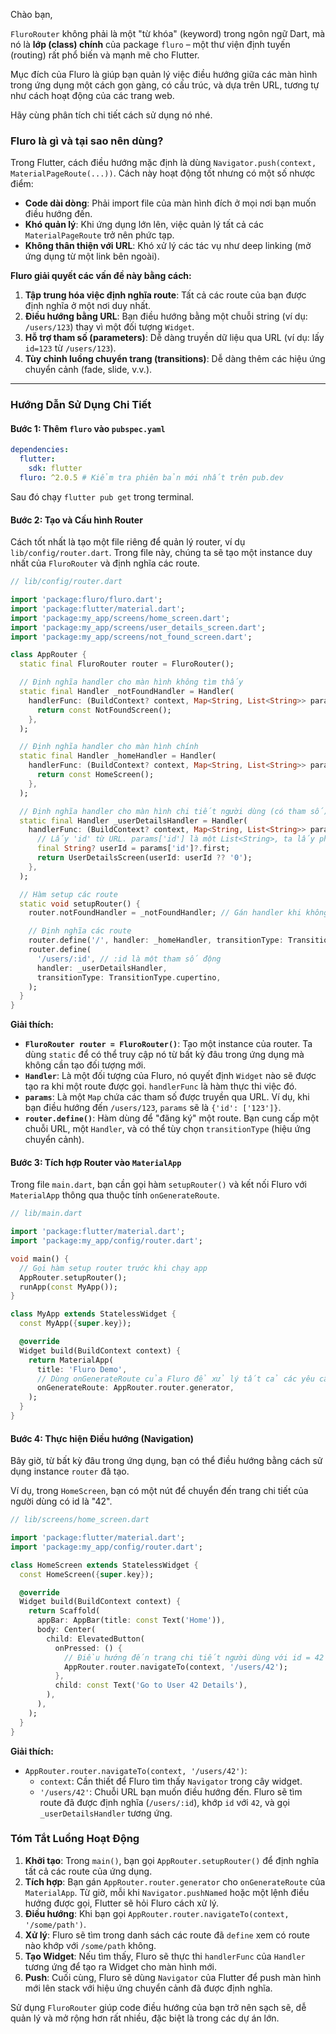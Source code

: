 Chào bạn,

`FluroRouter` không phải là một "từ khóa" (keyword) trong ngôn ngữ Dart, mà nó là **lớp (class) chính** của package `fluro` – một thư viện định tuyến (routing) rất phổ biến và mạnh mẽ cho Flutter.

Mục đích của Fluro là giúp bạn quản lý việc điều hướng giữa các màn hình trong ứng dụng một cách gọn gàng, có cấu trúc, và dựa trên URL, tương tự như cách hoạt động của các trang web.

Hãy cùng phân tích chi tiết cách sử dụng nó nhé.

### Fluro là gì và tại sao nên dùng?

Trong Flutter, cách điều hướng mặc định là dùng `Navigator.push(context, MaterialPageRoute(...))`. Cách này hoạt động tốt nhưng có một số nhược điểm:
*   **Code dài dòng**: Phải import file của màn hình đích ở mọi nơi bạn muốn điều hướng đến.
*   **Khó quản lý**: Khi ứng dụng lớn lên, việc quản lý tất cả các `MaterialPageRoute` trở nên phức tạp.
*   **Không thân thiện với URL**: Khó xử lý các tác vụ như deep linking (mở ứng dụng từ một link bên ngoài).

**Fluro giải quyết các vấn đề này bằng cách:**
1.  **Tập trung hóa việc định nghĩa route**: Tất cả các route của bạn được định nghĩa ở một nơi duy nhất.
2.  **Điều hướng bằng URL**: Bạn điều hướng bằng một chuỗi string (ví dụ: `/users/123`) thay vì một đối tượng `Widget`.
3.  **Hỗ trợ tham số (parameters)**: Dễ dàng truyền dữ liệu qua URL (ví dụ: lấy `id=123` từ `/users/123`).
4.  **Tùy chỉnh luồng chuyển trang (transitions)**: Dễ dàng thêm các hiệu ứng chuyển cảnh (fade, slide, v.v.).

---

### Hướng Dẫn Sử Dụng Chi Tiết

#### Bước 1: Thêm `fluro` vào `pubspec.yaml`

```yaml
dependencies:
  flutter:
    sdk: flutter
  fluro: ^2.0.5 # Kiểm tra phiên bản mới nhất trên pub.dev
```
Sau đó chạy `flutter pub get` trong terminal.

#### Bước 2: Tạo và Cấu hình Router

Cách tốt nhất là tạo một file riêng để quản lý router, ví dụ `lib/config/router.dart`. Trong file này, chúng ta sẽ tạo một instance duy nhất của `FluroRouter` và định nghĩa các route.

```dart
// lib/config/router.dart

import 'package:fluro/fluro.dart';
import 'package:flutter/material.dart';
import 'package:my_app/screens/home_screen.dart';
import 'package:my_app/screens/user_details_screen.dart';
import 'package:my_app/screens/not_found_screen.dart';

class AppRouter {
  static final FluroRouter router = FluroRouter();

  // Định nghĩa handler cho màn hình không tìm thấy
  static final Handler _notFoundHandler = Handler(
    handlerFunc: (BuildContext? context, Map<String, List<String>> params) {
      return const NotFoundScreen();
    },
  );

  // Định nghĩa handler cho màn hình chính
  static final Handler _homeHandler = Handler(
    handlerFunc: (BuildContext? context, Map<String, List<String>> params) {
      return const HomeScreen();
    },
  );

  // Định nghĩa handler cho màn hình chi tiết người dùng (có tham số)
  static final Handler _userDetailsHandler = Handler(
    handlerFunc: (BuildContext? context, Map<String, List<String>> params) {
      // Lấy 'id' từ URL. params['id'] là một List<String>, ta lấy phần tử đầu tiên.
      final String? userId = params['id']?.first;
      return UserDetailsScreen(userId: userId ?? '0');
    },
  );

  // Hàm setup các route
  static void setupRouter() {
    router.notFoundHandler = _notFoundHandler; // Gán handler khi không tìm thấy route

    // Định nghĩa các route
    router.define('/', handler: _homeHandler, transitionType: TransitionType.fadeIn);
    router.define(
      '/users/:id', // :id là một tham số động
      handler: _userDetailsHandler,
      transitionType: TransitionType.cupertino,
    );
  }
}
```

**Giải thích:**
*   **`FluroRouter router = FluroRouter()`**: Tạo một instance của router. Ta dùng `static` để có thể truy cập nó từ bất kỳ đâu trong ứng dụng mà không cần tạo đối tượng mới.
*   **`Handler`**: Là một đối tượng của Fluro, nó quyết định `Widget` nào sẽ được tạo ra khi một route được gọi. `handlerFunc` là hàm thực thi việc đó.
*   **`params`**: Là một `Map` chứa các tham số được truyền qua URL. Ví dụ, khi bạn điều hướng đến `/users/123`, `params` sẽ là `{'id': ['123']}`.
*   **`router.define()`**: Hàm dùng để "đăng ký" một route. Bạn cung cấp một chuỗi URL, một `Handler`, và có thể tùy chọn `transitionType` (hiệu ứng chuyển cảnh).

#### Bước 3: Tích hợp Router vào `MaterialApp`

Trong file `main.dart`, bạn cần gọi hàm `setupRouter()` và kết nối Fluro với `MaterialApp` thông qua thuộc tính `onGenerateRoute`.

```dart
// lib/main.dart

import 'package:flutter/material.dart';
import 'package:my_app/config/router.dart';

void main() {
  // Gọi hàm setup router trước khi chạy app
  AppRouter.setupRouter();
  runApp(const MyApp());
}

class MyApp extends StatelessWidget {
  const MyApp({super.key});

  @override
  Widget build(BuildContext context) {
    return MaterialApp(
      title: 'Fluro Demo',
      // Dùng onGenerateRoute của Fluro để xử lý tất cả các yêu cầu điều hướng
      onGenerateRoute: AppRouter.router.generator,
    );
  }
}
```

#### Bước 4: Thực hiện Điều hướng (Navigation)

Bây giờ, từ bất kỳ đâu trong ứng dụng, bạn có thể điều hướng bằng cách sử dụng instance `router` đã tạo.

Ví dụ, trong `HomeScreen`, bạn có một nút để chuyển đến trang chi tiết của người dùng có id là "42".

```dart
// lib/screens/home_screen.dart

import 'package:flutter/material.dart';
import 'package:my_app/config/router.dart';

class HomeScreen extends StatelessWidget {
  const HomeScreen({super.key});

  @override
  Widget build(BuildContext context) {
    return Scaffold(
      appBar: AppBar(title: const Text('Home')),
      body: Center(
        child: ElevatedButton(
          onPressed: () {
            // Điều hướng đến trang chi tiết người dùng với id = 42
            AppRouter.router.navigateTo(context, '/users/42');
          },
          child: const Text('Go to User 42 Details'),
        ),
      ),
    );
  }
}
```

**Giải thích:**
*   `AppRouter.router.navigateTo(context, '/users/42')`:
    *   `context`: Cần thiết để Fluro tìm thấy `Navigator` trong cây widget.
    *   `'/users/42'`: Chuỗi URL bạn muốn điều hướng đến. Fluro sẽ tìm route đã được định nghĩa (`/users/:id`), khớp `id` với `42`, và gọi `_userDetailsHandler` tương ứng.

### Tóm Tắt Luồng Hoạt Động

1.  **Khởi tạo**: Trong `main()`, bạn gọi `AppRouter.setupRouter()` để định nghĩa tất cả các route của ứng dụng.
2.  **Tích hợp**: Bạn gán `AppRouter.router.generator` cho `onGenerateRoute` của `MaterialApp`. Từ giờ, mỗi khi `Navigator.pushNamed` hoặc một lệnh điều hướng được gọi, Flutter sẽ hỏi Fluro cách xử lý.
3.  **Điều hướng**: Khi bạn gọi `AppRouter.router.navigateTo(context, '/some/path')`.
4.  **Xử lý**: Fluro sẽ tìm trong danh sách các route đã `define` xem có route nào khớp với `/some/path` không.
5.  **Tạo Widget**: Nếu tìm thấy, Fluro sẽ thực thi `handlerFunc` của `Handler` tương ứng để tạo ra Widget cho màn hình mới.
6.  **Push**: Cuối cùng, Fluro sẽ dùng `Navigator` của Flutter để push màn hình mới lên stack với hiệu ứng chuyển cảnh đã được định nghĩa.

Sử dụng `FluroRouter` giúp code điều hướng của bạn trở nên sạch sẽ, dễ quản lý và mở rộng hơn rất nhiều, đặc biệt là trong các dự án lớn.
